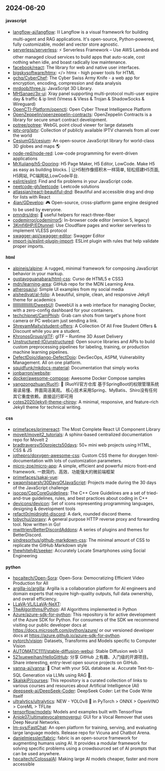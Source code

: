 ## 2024-06-20

#### javascript
* [langflow-ai/langflow](https://github.com/langflow-ai/langflow): ⛓️ Langflow is a visual framework for building multi-agent and RAG applications. It's open-source, Python-powered, fully customizable, model and vector store agnostic.
* [serverless/serverless](https://github.com/serverless/serverless): ⚡ Serverless Framework – Use AWS Lambda and other managed cloud services to build apps that auto-scale, cost nothing when idle, and boast radically low maintenance.
* [facebook/react](https://github.com/facebook/react): The library for web and native user interfaces.
* [bigskysoftware/htmx](https://github.com/bigskysoftware/htmx): </> htmx - high power tools for HTML
* [gchq/CyberChef](https://github.com/gchq/CyberChef): The Cyber Swiss Army Knife - a web app for encryption, encoding, compression and data analysis
* [mrdoob/three.js](https://github.com/mrdoob/three.js): JavaScript 3D Library.
* [MHSanaei/3x-ui](https://github.com/MHSanaei/3x-ui): Xray panel supporting multi-protocol multi-user expire day & traffic & ip limit (Vmess & Vless & Trojan & ShadowSocks & Wireguard)
* [OpenCTI-Platform/opencti](https://github.com/OpenCTI-Platform/opencti): Open Cyber Threat Intelligence Platform
* [OpenZeppelin/openzeppelin-contracts](https://github.com/OpenZeppelin/openzeppelin-contracts): OpenZeppelin Contracts is a library for secure smart contract development.
* [potree/potree](https://github.com/potree/potree): WebGL point cloud viewer for large datasets
* [iptv-org/iptv](https://github.com/iptv-org/iptv): Collection of publicly available IPTV channels from all over the world
* [CesiumGS/cesium](https://github.com/CesiumGS/cesium): An open-source JavaScript library for world-class 3D globes and maps 🌎
* [node-red/node-red](https://github.com/node-red/node-red): Low-code programming for event-driven applications
* [MrXujiang/h5-Dooring](https://github.com/MrXujiang/h5-Dooring): H5 Page Maker, H5 Editor, LowCode. Make H5 as easy as building blocks. | 让H5制作像搭积木一样简单, 轻松搭建H5页面, H5网站, PC端网站,LowCode平台.
* [eslint/eslint](https://github.com/eslint/eslint): Find and fix problems in your JavaScript code.
* [neetcode-gh/leetcode](https://github.com/neetcode-gh/leetcode): Leetcode solutions
* [atlassian/react-beautiful-dnd](https://github.com/atlassian/react-beautiful-dnd): Beautiful and accessible drag and drop for lists with React
* [4ian/GDevelop](https://github.com/4ian/GDevelop): 🎮 Open-source, cross-platform game engine designed to be used by everyone.
* [pmndrs/drei](https://github.com/pmndrs/drei): 🥉 useful helpers for react-three-fiber
* [codemirror/codemirror5](https://github.com/codemirror/codemirror5): In-browser code editor (version 5, legacy)
* [3Kmfi6HP/EDtunnel](https://github.com/3Kmfi6HP/EDtunnel): Use Cloudflare pages and worker serverless to implement VLESS protocol
* [swagger-api/swagger-editor](https://github.com/swagger-api/swagger-editor): Swagger Editor
* [import-js/eslint-plugin-import](https://github.com/import-js/eslint-plugin-import): ESLint plugin with rules that help validate proper imports.

#### html
* [alpinejs/alpine](https://github.com/alpinejs/alpine): A rugged, minimal framework for composing JavaScript behavior in your markup.
* [gustavoguanabara/html-css](https://github.com/gustavoguanabara/html-css): Curso de HTML5 e CSS3
* [mdn/learning-area](https://github.com/mdn/learning-area): GitHub repo for the MDN Learning Area.
* [atherosai/ui](https://github.com/atherosai/ui): Simple UI examples from my social media
* [alshedivat/al-folio](https://github.com/alshedivat/al-folio): A beautiful, simple, clean, and responsive Jekyll theme for academics
* [lllllllillllllillll/DweebUI](https://github.com/lllllllillllllillll/DweebUI): DweebUI is a web interface for managing Docker, with a zero-config dashboard for your containers.
* [techchipnet/CamPhish](https://github.com/techchipnet/CamPhish): Grab cam shots from target's phone front camera or PC webcam just sending a link.
* [ShreyamMaity/student-offers](https://github.com/ShreyamMaity/student-offers): A Collection Of All Free Student Offers & Discount while you are a student.
* [KhronosGroup/glTF](https://github.com/KhronosGroup/glTF): glTF – Runtime 3D Asset Delivery
* [Unstructured-IO/unstructured](https://github.com/Unstructured-IO/unstructured): Open source libraries and APIs to build custom preprocessing pipelines for labeling, training, or production machine learning pipelines.
* [DefectDojo/django-DefectDojo](https://github.com/DefectDojo/django-DefectDojo): DevSecOps, ASPM, Vulnerability Management. All on one platform.
* [squidfunk/mkdocs-material](https://github.com/squidfunk/mkdocs-material): Documentation that simply works
* [jonbarron/website](https://github.com/jonbarron/website): 
* [docker/awesome-compose](https://github.com/docker/awesome-compose): Awesome Docker Compose samples
* [yangzongzhuan/RuoYi](https://github.com/yangzongzhuan/RuoYi): 🎉 (RuoYi)官方仓库 基于SpringBoot的权限管理系统 易读易懂、界面简洁美观。 核心技术采用Spring、MyBatis、Shiro没有任何其它重度依赖。直接运行即可用
* [cotes2020/jekyll-theme-chirpy](https://github.com/cotes2020/jekyll-theme-chirpy): A minimal, responsive, and feature-rich Jekyll theme for technical writing.

#### css
* [primefaces/primereact](https://github.com/primefaces/primereact): The Most Complete React UI Component Library
* [moveit/moveit2_tutorials](https://github.com/moveit/moveit2_tutorials): A sphinx-based centralized documentation repo for MoveIt 2
* [bradtraversy/50projects50days](https://github.com/bradtraversy/50projects50days): 50+ mini web projects using HTML, CSS & JS
* [jothepro/doxygen-awesome-css](https://github.com/jothepro/doxygen-awesome-css): Custom CSS theme for doxygen html-documentation with lots of customization parameters.
* [micro-zoe/micro-app](https://github.com/micro-zoe/micro-app): A simple, efficient and powerful micro front-end framework. 一款简约、高效、功能强大的微前端框架
* [primefaces/sakai-vue](https://github.com/primefaces/sakai-vue): 
* [swapnilsparsh/30DaysOfJavaScript](https://github.com/swapnilsparsh/30DaysOfJavaScript): Projects made during the 30 days of the JavaScript challenge
* [isocpp/CppCoreGuidelines](https://github.com/isocpp/CppCoreGuidelines): The C++ Core Guidelines are a set of tried-and-true guidelines, rules, and best practices about coding in C++
* [devicons/devicon](https://github.com/devicons/devicon): Set of icons representing programming languages, designing & development tools
* [refact0r/midnight-discord](https://github.com/refact0r/midnight-discord): A dark, rounded discord theme.
* [tobychui/zoraxy](https://github.com/tobychui/zoraxy): A general purpose HTTP reverse proxy and forwarding tool. Now written in Go!
* [mwittrien/BetterDiscordAddons](https://github.com/mwittrien/BetterDiscordAddons): A series of plugins and themes for BetterDiscord.
* [sindresorhus/github-markdown-css](https://github.com/sindresorhus/github-markdown-css): The minimal amount of CSS to replicate the GitHub Markdown style
* [thewhiteh4t/seeker](https://github.com/thewhiteh4t/seeker): Accurately Locate Smartphones using Social Engineering

#### python
* [hpcaitech/Open-Sora](https://github.com/hpcaitech/Open-Sora): Open-Sora: Democratizing Efficient Video Production for All
* [argilla-io/argilla](https://github.com/argilla-io/argilla): Argilla is a collaboration platform for AI engineers and domain experts that require high-quality outputs, full data ownership, and overall efficiency.
* [LLaVA-VL/LLaVA-NeXT](https://github.com/LLaVA-VL/LLaVA-NeXT): 
* [TheAlgorithms/Python](https://github.com/TheAlgorithms/Python): All Algorithms implemented in Python
* [Azure/azure-sdk-for-python](https://github.com/Azure/azure-sdk-for-python): This repository is for active development of the Azure SDK for Python. For consumers of the SDK we recommend visiting our public developer docs at https://docs.microsoft.com/python/azure/ or our versioned developer docs at https://azure.github.io/azure-sdk-for-python.
* [pytorch/vision](https://github.com/pytorch/vision): Datasets, Transforms and Models specific to Computer Vision
* [AUTOMATIC1111/stable-diffusion-webui](https://github.com/AUTOMATIC1111/stable-diffusion-webui): Stable Diffusion web UI
* [521xueweihan/HelloGitHub](https://github.com/521xueweihan/HelloGitHub): 分享 GitHub 上有趣、入门级的开源项目。Share interesting, entry-level open source projects on GitHub.
* [vanna-ai/vanna](https://github.com/vanna-ai/vanna): 🤖 Chat with your SQL database 📊. Accurate Text-to-SQL Generation via LLMs using RAG 🔄.
* [SkalskiP/courses](https://github.com/SkalskiP/courses): This repository is a curated collection of links to various courses and resources about Artificial Intelligence (AI)
* [deepseek-ai/DeepSeek-Coder](https://github.com/deepseek-ai/DeepSeek-Coder): DeepSeek Coder: Let the Code Write Itself
* [ultralytics/ultralytics](https://github.com/ultralytics/ultralytics): NEW - YOLOv8 🚀 in PyTorch > ONNX > OpenVINO > CoreML > TFLite
* [tensorflow/models](https://github.com/tensorflow/models): Models and examples built with TensorFlow
* [Anjok07/ultimatevocalremovergui](https://github.com/Anjok07/ultimatevocalremovergui): GUI for a Vocal Remover that uses Deep Neural Networks.
* [lm-sys/FastChat](https://github.com/lm-sys/FastChat): An open platform for training, serving, and evaluating large language models. Release repo for Vicuna and Chatbot Arena.
* [danielmiessler/fabric](https://github.com/danielmiessler/fabric): fabric is an open-source framework for augmenting humans using AI. It provides a modular framework for solving specific problems using a crowdsourced set of AI prompts that can be used anywhere.
* [hpcaitech/ColossalAI](https://github.com/hpcaitech/ColossalAI): Making large AI models cheaper, faster and more accessible
